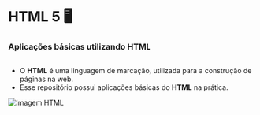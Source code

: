 # HTML 5 🖥️
### Aplicações básicas utilizando HTML 
##
* O __HTML__ é uma linguagem de marcação, utilizada para a construção de páginas na web.
* Esse repositório possui aplicações básicas do __HTML__ na prática.

<img src="https://1ps.ru/files/blog/2017/about-html5-banners.jpg" alt="imagem HTML">

